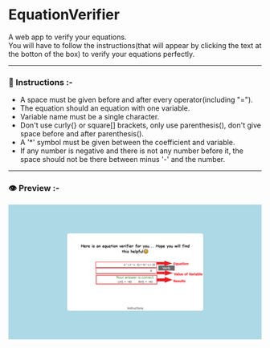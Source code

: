 # EquationVerifier
A web app to verify your equations.<br>
You will have to follow the instructions(that will appear by clicking the text at the botton of the box) to verify your equations perfectly.<br>
<hr>

### 📄 Instructions :-
<ul>
    <li>A space must be given before and after every operator(including "=").</li>
    <li>The equation should an equation with one variable.</li>
    <li>Variable name must be a single character.</li>
    <li>Don't use curly{} or square[] brackets, only use parenthesis(), don't give space before and after parenthesis().</li>
    <li>A '*' symbol must be given between the coefficient and variable.</li>
    <li>If any number is negative and there is not any number before it, the space should not be there between minus '-' and the number.</li>
</ul>
<hr>

### 👁️ Preview :-

<div><img src = 'https://github.com/AshishAntil07/AshishAntil07/blob/EqVerifier/image.png'></div>
